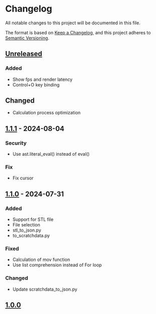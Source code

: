 # Changelog

All notable changes to this project will be documented in this file.

The format is based on [Keep a Changelog](https://keepachangelog.com/en/1.1.0/),
and this project adheres to [Semantic Versioning](https://semver.org/spec/v2.0.0.html).

## [Unreleased]
### Added
- Show fps and render latency
- Control+O key binding

## Changed
- Calculation process optimization

## [1.1.1] - 2024-08-04
### Security
- Use ast.literal_eval() instead of eval()

### Fix
- Fix cursor

## [1.1.0] - 2024-07-31
### Added
- Support for STL file
- File selection
- stl_to_json.py
- to_scratchdata.py

### Fixed
- Calculation of mov function
- Use list comprehension instead of For loop

### Changed
- Update scratchdata_to_json.py

## [1.0.0]

[Unreleased]: https://github.com/yamato080915/3D-py/compare/v1.1.1…dev
[1.1.1]: https://github.com/yamato080915/3D-py/compare/v1.1.0…v1.1.1
[1.1.0]: https://github.com/yamato080915/3D-py/compare/v1.0.0...v1.1.0
[1.0.0]: https://github.com/yamato080915/3D-py/releases/tag/v1.0.0
